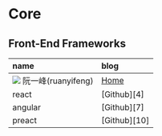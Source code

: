 # Core

## Front-End Frameworks

| name                                                 | blog         |
|:-----------------------------------------------------|:-------------|
| ![](https://github.com/ruanyf.png) 阮一峰(ruanyifeng) | [Home][1]    |
| react                                                | [Github][4]  |
| angular                                              | [Github][7]  |
| preact                                               | [Github][10] |


[1]: http://www.ruanyifeng.com/blog/

